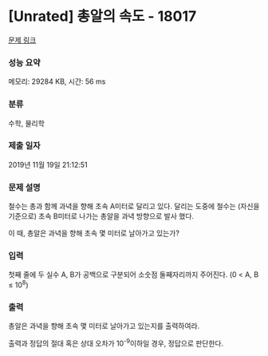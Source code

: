 # [Unrated] 총알의 속도 - 18017 

[문제 링크](https://www.acmicpc.net/problem/18017) 

### 성능 요약

메모리: 29284 KB, 시간: 56 ms

### 분류

수학, 물리학

### 제출 일자

2019년 11월 19일 21:12:51

### 문제 설명

<p>철수는 총과 함께 과녁을 향해 초속 A미터로 달리고 있다. 달리는 도중에 철수는 (자신을 기준으로) 초속 B미터로 나가는 총알을 과녁 방향으로 발사 했다.</p>

<p>이 때, 총알은 과녁을 향해 초속 몇 미터로 날아가고 있는가?</p>

### 입력 

 <p>첫째 줄에 두 실수 A, B가 공백으로 구분되어 소숫점 둘째자리까지 주어진다. (0 < A, B ≤ 10<sup>8</sup>)</p>

### 출력 

 <p>총알은 과녁을 향해 초속 몇 미터로 날아가고 있는지를 출력하여라.</p>

<p>출력과 정답의 절대 혹은 상대 오차가 10<sup>-9</sup>이하일 경우, 정답으로 판단한다.</p>


